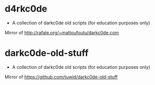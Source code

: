 # d4rkc0de
* A collection of darkc0de old scripts (for education purposes only) 

Mirror of http://rafale.org/~mattoufoutu/darkc0de.com

# darkc0de-old-stuff
* A collection of darkc0de old scripts (for education purposes only) 

Mirror of https://github.com/tuwid/darkc0de-old-stuff
